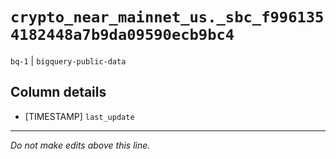 # `crypto_near_mainnet_us._sbc_f9961354182448a7b9da09590ecb9bc4`
`bq-1` | `bigquery-public-data`

## Column details
* [TIMESTAMP] `last_update`

-------------------------------------------------------------------------------
*Do not make edits above this line.*
